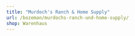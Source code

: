 ```yaml
---
title: "Murdoch's Ranch & Home Supply"
url: /bozeman/murdochs-ranch-und-home-supply/
shop: Warenhaus
---
```

